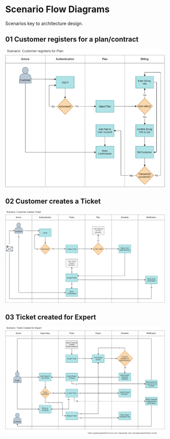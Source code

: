 # Scenario Flow Diagrams

Scenarios key to architecture design.

## 01 Customer registers for a plan/contract

![ScenarioCustomerRegisterPlan](images/ScenarioCustomerRegisterPlan.png)

## 02 Customer creates a Ticket

![ScenarioCustomerCreateTicket](images/ScenarioCustomerCreateTicket.png)

## 03 Ticket created for Expert

![ScenarioTicketCreatedForExpert](images/ScenarioTicketCreatedForExpert.png)
